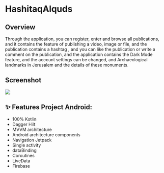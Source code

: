 # HashitaqAlquds

## Overview 
Through the application, you can register, enter and browse all publications, and it contains the feature of publishing a video, image or file, and the publication contains a hashtag , and you can like the publication or write a comment on the publication, and the application contains the Dark Mode feature, and the account settings can be changed, and Archaeological landmarks in Jerusalem and the details of these monuments.

## Screenshot
<img src ="https://user-images.githubusercontent.com/67695750/122611879-f27cab00-d036-11eb-9379-b9cf0ed612ed.png"/>


## ✨ Features Project Android:
- 100% Kotlin
- Dagger Hilt
- MVVM architecture
- Android architecture components
- Navigation Jetpack
- Single activity
- dataBinding
- Coroutines
- LiveData
- Firebase

<!--
🌟 Features App
🔜 New Features and Bugs will be fixed on the next update (very soon) :
-->
